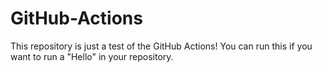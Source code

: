 # GitHub-Actions
This repository is just a test of the GitHub Actions! You can run this if you want to run a "Hello" in your repository.
